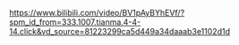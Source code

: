 https://www.bilibili.com/video/BV1pAyBYhEVf/?spm_id_from=333.1007.tianma.4-4-14.click&vd_source=81223299ca5d449a34daaab3e1102d1d